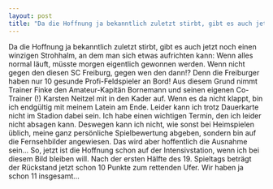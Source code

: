 ```yaml
---
layout: post
title: "Da die Hoffnung ja bekanntlich zuletzt stirbt, gibt es auch jetzt noch einen winzigen Strohhalm, an dem man sich etwas aufrichten kann: Wenn alles normal läuft, müsste morgen eigentlich gewonnen werden."
---
```


Da die Hoffnung ja bekanntlich zuletzt stirbt, gibt es auch jetzt noch einen winzigen Strohhalm, an dem man sich etwas aufrichten kann: Wenn alles normal läuft, müsste morgen eigentlich gewonnen werden. Wenn nicht gegen den diesen SC Freiburg, gegen wen den dann!? Denn die Freiburger haben nur 10 gesunde Profi-Feldspieler an Bord! Aus diesem Grund nimmt Trainer Finke den Amateur-Kapitän Bornemann und seinen eigenen Co-Trainer (!) Karsten Neitzel mit in den Kader auf. Wenn es da nicht klappt, bin ich endgültig mit meinem Latein am Ende. Leider kann ich trotz Dauerkarte nicht im Stadion dabei sein. Ich habe einen wichtigen Termin, den ich leider nicht absagen kann. Deswegen kann ich nicht, wie sonst bei Heimspielen üblich, meine ganz persönliche Spielbewertung abgeben, sondern bin auf die Fernsehbilder angewiesen. Das wird aber hoffentlich die Ausnahme sein... So, jetzt ist die Hoffnung schon auf der Intensivstation, wenn ich bei diesem Bild bleiben will. Nach der ersten Hälfte des 19. Spieltags beträgt der Rückstand jetzt schon 10 Punkte zum rettenden Ufer. Wir haben ja schon 11 insgesamt...
